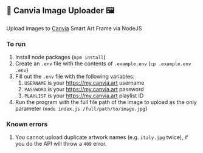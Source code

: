 ## 🎨 Canvia Image Uploader 🖼

Upload images to [Canvia](https://canvia.art/) Smart Art Frame via NodeJS

### To run
1. Install node packages (`npm install`)
2. Create an `.env` file with the contents of `.example.env` (`cp .example.env .env`)
3. Fill out the `.env` file with the following variables:
   1. `USERNAME` is your https://my.canvia.art username
   2. `PASSWORD` is your https://my.canvia.art password
   3. `PLAYLIST` is your https://my.canvia.art playlist ID
4. Run the program with the full file path of the image to upload as the only parameter (`node index.js /full/path/to/image.jpg`)

### Known errors
1. You cannot upload duplicate artwork names (e.g. `italy.jpg` twice), if you do the API will throw a `409` error.
